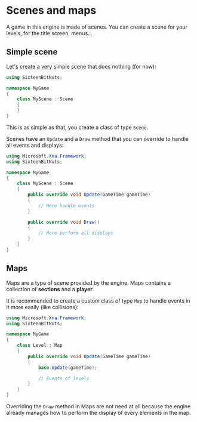 Scenes and maps
===============

A game in this engine is made of scenes. You can create a scene for your levels, for the title screen, menus...

Simple scene
------------

Let's create a very simple scene that does nothing (for now):

```csharp
using SixteenBitNuts;

namespace MyGame
{
    class MyScene : Scene
    {
    }
}
```

This is as simple as that, you create a class of type `Scene`.

Scenes have an `Update` and a `Draw` method that you can override to handle all events and displays:

```csharp
using Microsoft.Xna.Framework;
using SixteenBitNuts;

namespace MyGame
{
    class MyScene : Scene
    {
        public override void Update(GameTime gameTime)
        {
            // Here handle events
        }

        public override void Draw()
        {
            // Here perform all displays
        }
    }
}
```

Maps
----

Maps are a type of scene provided by the engine. Maps contains a collection of **sections** and a **player**.

It is recommended to create a custom class of type `Map` to handle events in it more easily (like collisions):

```csharp
using Microsoft.Xna.Framework;
using SixteenBitNuts;

namespace MyGame
{
    class Level : Map
    {
        public override void Update(GameTime gameTime)
        {
            base.Update(gameTime);

            // Events of levels
        }
    }
}
```

Overriding the `Draw` method in Maps are not need at all because the engine already manages how to perform the display of every elements in the map.